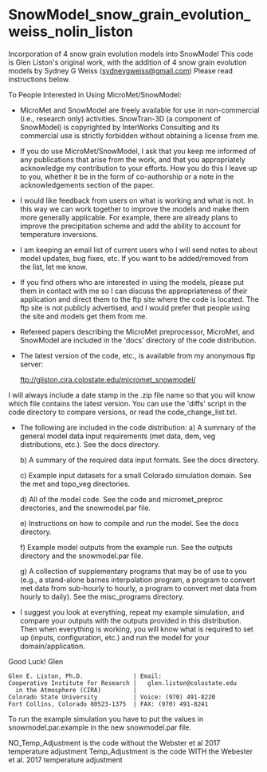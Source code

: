 # SnowModel_snow_grain_evolution_weiss_nolin_liston
Incorporation of 4 snow grain evolution models into SnowModel
This code is Glen Liston's original work, with the addition of 4 snow grain evolution models by Sydney G Weiss (sydneygweiss@gmail.com)
Please read instructions below. 

To People Interested in Using MicroMet/SnowModel:

- MicroMet and SnowModel are freely available for use in
non-commercial (i.e., research only) activities.  SnowTran-3D (a
component of SnowModel) is copyrighted by InterWorks Consulting and
its commercial use is strictly forbidden without obtaining a
license from me.

- If you do use MicroMet/SnowModel, I ask that you keep me informed
of any publications that arise from the work, and that you
appropriately acknowledge my contribution to your efforts.  How you
do this I leave up to you, whether it be in the form of
co-authorship or a note in the acknowledgements section of the
paper.

- I would like feedback from users on what is working and what is
not.  In this way we can work together to improve the models and
make them more generally applicable.  For example, there are
already plans to improve the precipitation scheme and add the
ability to account for temperature inversions.

- I am keeping an email list of current users who I will send
notes to about model updates, bug fixes, etc.  If you want to be
added/removed from the list, let me know.

- If you find others who are interested in using the models, please
put them in contact with me so I can discuss the appropriateness of
their application and direct them to the ftp site where the code is
located.  The ftp site is not publicly advertised, and I would
prefer that people using the site and models get them from me.

- Refereed papers describing the MicroMet preprocessor, MicroMet,
and SnowModel are included in the 'docs' directory of the code
distribution.

- The latest version of the code, etc., is available from my
anonymous ftp server:

  ftp://gliston.cira.colostate.edu/micromet_snowmodel/

I will always include a date stamp in the .zip file name so that
you will know which file contains the latest version.  You can use
the 'diffs' script in the code directory to compare versions, or
read the code_change_list.txt.

- The following are included in the code distribution:
  a) A summary of the general model data input requirements (met
     data, dem, veg distributions, etc.).  See the docs directory.

  b) A summary of the required data input formats.  See the docs
     directory.

  c) Example input datasets for a small Colorado simulation
     domain.  See the met and topo_veg directories.

  d) All of the model code.  See the code and micromet_preproc
     directories, and the snowmodel.par file.

  e) Instructions on how to compile and run the model.  See the
     docs directory.

  f) Example model outputs from the example run.  See the outputs
     directory and the snowmodel.par file.

  g) A collection of supplementary programs that may be of use to
     you (e.g., a stand-alone barnes interpolation program, a
     program to convert met data from sub-hourly to hourly, a
     program to convert met data from hourly to daily).  See the
     misc_programs directory.

- I suggest you look at everything, repeat my example simulation,
and compare your outputs with the outputs provided in this
distribution.  Then when everything is working, you will know what
is required to set up (inputs, configuration, etc.) and run the
model for your domain/application.


Good Luck!
Glen

~~~~~~~~~~~~~~~~~~~~~~~~~~~~~~~~~~~~~~~~~~~~~~~~~~~~~~~~~~~~~~~~~
Glen E. Liston, Ph.D.              | Email: 
Cooperative Institute for Research |   glen.liston@colostate.edu
  in the Atmosphere (CIRA)         |
Colorado State University          | Voice: (970) 491-8220
Fort Collins, Colorado 80523-1375  | FAX: (970) 491-8241
~~~~~~~~~~~~~~~~~~~~~~~~~~~~~~~~~~~~~~~~~~~~~~~~~~~~~~~~~~~~~~~~~


To run the example simulation you have to put the values in
snowmodel.par.example in the new snowmodel.par file.

NO_Temp_Adjustment is the code without the Webster et al 2017 temperature adjustment
Temp_Adjustment is the code WITH the Webester et al. 2017 temperature adjustment

